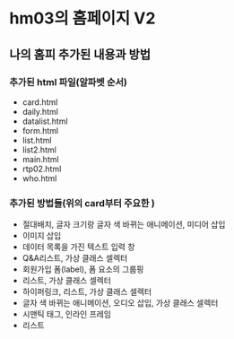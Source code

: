 # hm03의 홈페이지 V2
## 나의 홈피 추가된 내용과 방법
### 추가된 html 파일(알파벳 순서)
- card.html
- daily.html
- datalist.html
- form.html
- list.html
- list2.html
- main.html
- rtp02.html
- who.html
### 추가된 방법들(위의 card부터 주요한 )
- 절대배치, 글자 크기랑 글자 색 바뀌는 애니메이션, 미디어 삽입
- 이미지 삽입
- 데이터 목록을 가진 텍스트 입력 창
- Q&A리스트, 가상 클래스 셀렉터
- 회원가입 폼(label), 폼 요소의 그룹핑
- 리스트, 가상 클래스 셀렉터
- 하이퍼링크, 리스트, 가상 클래스 셀렉터
- 글자 색 바뀌는 애니메이션, 오디오 삽입, 가상 클래스 셀렉터
- 시맨틱 태그, 인라인 프레임
- 리스트
